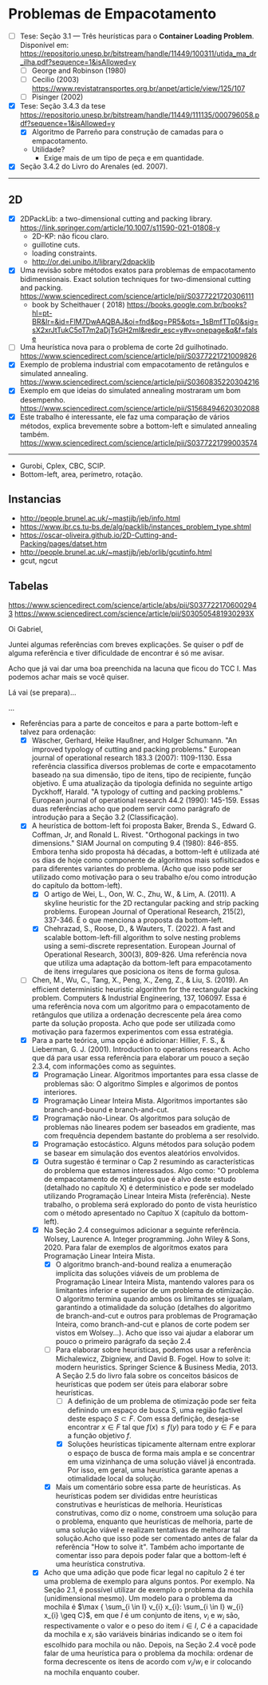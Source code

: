 # Problemas de Empacotamento

- [ ] Tese: Seção 3.1 — Três heurísticas para o **Container Loading Problem**. Disponível
  em: https://repositorio.unesp.br/bitstream/handle/11449/100311/utida_ma_dr_ilha.pdf?sequence=1&isAllowed=y
    - [ ] George and Robinson (1980)
    - [ ] Cecilio (2003) https://www.revistatransportes.org.br/anpet/article/view/125/107
    - [ ] Pisinger (2002)
- [x] Tese: Seção 3.4.3 da
  tese https://repositorio.unesp.br/bitstream/handle/11449/111135/000796058.pdf?sequence=1&isAllowed=y
    - [x] Algoritmo de Parreño para construção de camadas para o empacotamento.
    - Utilidade?
        - Exige mais de um tipo de peça e em quantidade.
- [x] Seção 3.4.2 do Livro do Arenales (ed. 2007).

---

## 2D

- [x] 2DPackLib: a two-dimensional cutting and packing
  library. https://link.springer.com/article/10.1007/s11590-021-01808-y
    - 2D-KP: não ficou claro.
    - guillotine cuts.
    - loading constraints.
    - http://or.dei.unibo.it/library/2dpacklib
- [x] Uma revisão sobre métodos exatos para problemas de empacotamento bidimensionais. Exact
  solution techniques for two-dimensional cutting and
  packing. https://www.sciencedirect.com/science/article/pii/S0377221720306111
    - book by Scheithauer (
        2018) https://books.google.com.br/books?hl=pt-BR&lr=&id=FlM7DwAAQBAJ&oi=fnd&pg=PR5&ots=_1sBmfTTp0&sig=sX2xrJtTukC5oT7m2aDjTsGH2mI&redir_esc=y#v=onepage&q&f=false
- [ ] Uma heurística nova para o problema de corte 2d
  guilhotinado. https://www.sciencedirect.com/science/article/pii/S0377221721009826
- [x] Exemplo de problema industrial com empacotamento de retângulos e simulated
  annealing. https://www.sciencedirect.com/science/article/pii/S0360835220304216
- [x] Exemplo em que ideias do simulated annealing mostraram um bom
  desempenho. https://www.sciencedirect.com/science/article/pii/S1568494620302088
- [x] Este trabalho é interessante, ele faz uma comparação de vários métodos, explica brevemente
  sobre a
  bottom-left e simulated annealing
  também. https://www.sciencedirect.com/science/article/pii/S0377221799003574

---

- Gurobi, Cplex, CBC, SCIP.
- Bottom-left, area, perímetro, rotação.

## Instancias

- http://people.brunel.ac.uk/~mastjjb/jeb/info.html
- https://www.ibr.cs.tu-bs.de/alg/packlib/instances_problem_type.shtml
- https://oscar-oliveira.github.io/2D-Cutting-and-Packing/pages/datset.htm
- http://people.brunel.ac.uk/~mastjjb/jeb/orlib/gcutinfo.html
- gcut, ngcut

## Tabelas

https://www.sciencedirect.com/science/article/abs/pii/S0377221706002943
https://www.sciencedirect.com/science/article/pii/S030505481930293X

Oi Gabriel,

Juntei algumas referências com breves explicações.
Se quiser o pdf de alguma referência e tiver dificuldade de encontrar é só me avisar.

Acho que já vai dar uma boa preenchida na lacuna que ficou do TCC I. Mas podemos achar mais se você
quiser.

Lá vai (se prepara)...

...

- Referências para a parte de conceitos e para a parte bottom-left e
  talvez para ordenação:
    - [x] Wäscher, Gerhard, Heike Haußner, and Holger Schumann. "An improved
      typology of cutting and packing problems." European journal of
      operational research 183.3 (2007): 1109-1130. Essa referência
      classifica diversos problemas de corte e empacotamento baseado na
      sua dimensão, tipo de itens, tipo de recipiente, função objetivo. É
      uma atualização da tipologia definida no seguinte artigo Dyckhoff,
      Harald. "A typology of cutting and packing problems." European
      journal of operational research 44.2 (1990): 145-159. Essas duas
      referências acho que podem servir como parágrafo de introdução para
      a Seção 3.2 (Classificação).
    - [x] A heurística de bottom-left foi proposta Baker, Brenda S., Edward
      G. Coffman, Jr, and Ronald L. Rivest. "Orthogonal packings in two
      dimensions." SIAM Journal on computing 9.4 (1980):
      846-855. Embora tenha sido proposta há décadas, a bottom-left
      é utilizada até os dias de hoje como componente de algoritmos mais
      sofisiticados e para diferentes variantes do problema. (Acho que
      isso pode ser utilizado como motivação para o seu trabalho e/ou
      como introdução do capítulo da bottom-left).
        - [x] O artigo de Wei, L., Oon, W. C., Zhu, W., & Lim, A. (2011). A
          skyline heuristic for the 2D rectangular packing and strip
          packing problems. European Journal of Operational Research,
          215(2), 337-346. É o que menciona a proposta da
          bottom-left.
        - [x] Chehrazad, S., Roose, D., & Wauters, T. (2022). A fast and
          scalable bottom-left-fill algorithm to solve nesting problems
          using a semi-discrete representation. European Journal of
          Operational Research, 300(3), 809-826. Uma referência nova
          que utiliza uma adaptação da bottom-left para empacotamento de
          itens irregulares que posiciona os itens de forma gulosa.
    - [ ] Chen, M., Wu, C., Tang, X., Peng, X., Zeng, Z., & Liu,
      S. (2019). An efficient deterministic heuristic algorithm for the
      rectangular packing problem. Computers & Industrial Engineering,
      137, 106097. Essa é uma referência nova com um algoritmo para o
      empacotamento de retângulos que utiliza a ordenação decrescente
      pela área como parte da solução proposta. Acho que pode ser
      utilizada como motivação para fazermos experimentos com essa estratégia.
    - [x] Para a parte teórica, uma opção é adicionar: Hillier, F. S., &
      Lieberman, G. J. (2001). Introduction to operations research. Acho
      que dá para usar essa referência para elaborar um pouco a seção
      2.3.4, com informações como as seguintes.
        - [x] Programação Linear. Algoritmos importantes para essa classe de
          problemas são: O algoritmo Simples e algorimos de pontos
          interiores.
        - [x] Programação Linear Inteira Mista. Algoritmos importantes são branch-and-bound
          e branch-and-cut.
        - [x] Programação não-Linear. Os algoritmos para solução de problemas
          não lineares podem ser baseados em gradiente, mas com frequência
          dependem bastante do problema a ser resolvido.
        - [x] Programação estocástico. Alguns métodos para solução podem se
          basear em simulação dos eventos aleatórios envolvidos.
        - [x] Outra sugestão é
          terminar o Cap 2 resumindo as características do problema que
          estamos interessados. Algo como: "O problema de empacotamento de
          retângulos que é alvo deste estudo (detalhado no capítulo X) é determínistico e pode ser
          modelado utilizando Programação Linear Inteira Mista
          (referência). Neste trabalho, o problema será explorado do ponto
          de vista heurístico com o método apresentado no Capítuo X
          (capítulo da bottom-left).
        - [x] Na Seção 2.4 conseguimos adicionar a seguinte referência. Wolsey,
          Laurence A. Integer programming. John Wiley & Sons, 2020. Para
          falar de exemplos de algoritmos exatos para Programação Linear
          Inteira Mista.
            - [x] O algoritmo branch-and-bound realiza a enumeração implícita das
              soluções viáveis de um problema de Programação Linear Inteira
              Mista, mantendo valores para os limitantes inferior e superior
              de um problema de otimização. O algoritmo termina quando ambos
              os limitantes se igualam, garantindo a otimalidade da solução
              (detalhes do algoritmo de branch-and-cut e outros para problemas
              de Programação Inteira, como branch-and-cut e planos de corte
              podem ser vistos em Wolsey...). Acho que isso vai ajudar a
              elaborar um pouco o primeiro parágrafo da seção 2.4
            - [ ] Para elaborar sobre heurísticas, podemos usar a referência
              Michalewicz, Zbigniew, and David B. Fogel. How to solve it:
              modern heuristics. Springer Science & Business Media, 2013. A
              Seção 2.5 do livro fala sobre os conceitos básicos de
              heurísticas que podem ser úteis para elaborar sobre heurísticas.
                - [ ] A definição de um problema de otimização pode ser feita
                  definindo um espaço de busca $S$, uma região factível deste
                  espaço $S \subset F$. Com essa definição, deseja-se encontrar
                  $x \in F$ tal que $f(x) \leq f(y)$ para todo $y \in F$ e para
                  a função objetivo $f$.
                - [x] Soluções heurísticas tipicamente alternam entre explorar o
                  espaço de busca de forma mais ampla e se concentrar em uma
                  vizinhança de uma solução viável já encontrada. Por isso, em
                  geral, uma heurística garante apenas a otimalidade local da solução.
            - [x] Mais um comentário sobre essa parte de heurísticas. As
              heurísticas podem ser divididas entre heurísticas construtivas e
              heurísticas de melhoria. Heurísticas construtivas, como diz o
              nome, constroem uma solução para o problema, enquanto que
              heurísticas de melhoria, parte de uma solução viável e realizam
              tentativas de melhorar tal solução.Acho que isso pode ser
              comentado antes de falar da referência "How to solve it". Também
              acho importante de comentar isso para depois poder falar que a
              bottom-left é uma heurística construtiva.
        - [x] Acho que uma adição que pode ficar legal no capítulo 2 é ter uma
          problema de exemplo para alguns pontos. Por exemplo. Na Seção 2.1,
          é possível utilizar de exemplo o problema da mochila
          (unidimensional mesmo). Um modelo para o problema da mochila é
          $\max \{ \sum_{i \in I} v_{i} x_{i}: \sum_{i \in I} w_{i} x_{i}
          \geq C}$, em que $I$ é um conjunto de itens, $v_{i}$ e $w_{i}$
          são, respectivamente o valor e o peso do item $i \in I$, $C$ é a
          capacidade da mochila e $x_{i}$
          são variáveis binárias indicando se o item foi escolhido para
          mochila ou não. Depois, na Seção 2.4 você pode falar de uma
          heurística para o problema da mochila: ordenar de forma
          decrescente os itens de acordo com $v_{i}/w_{i}$ e ir colocando
          na mochila enquanto couber.